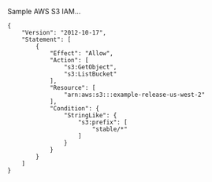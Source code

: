 Sample AWS S3 IAM...

    {
        "Version": "2012-10-17",
        "Statement": [
            {
                "Effect": "Allow",
                "Action": [
                    "s3:GetObject",
                    "s3:ListBucket"
                ],
                "Resource": [
                    "arn:aws:s3:::example-release-us-west-2"
                ],
                "Condition": {
                    "StringLike": {
                        "s3:prefix": [
                            "stable/*"
                        ]
                    }
                }
            }
        ]
    }
